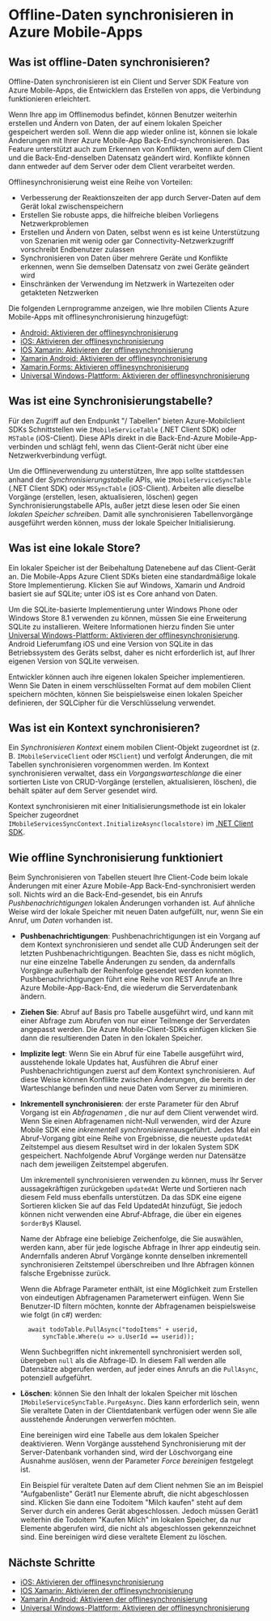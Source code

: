 <properties
    pageTitle="Offline-Daten synchronisieren in Azure Mobile-Apps | Microsoft Azure"
    description="Konzeptionelle Bezug und Übersicht über das Feature zur Synchronisierung offline-Daten für Azure Mobile-Apps"
    documentationCenter="windows"
    authors="adrianhall"
    manager="dwrede"
    editor=""
    services="app-service\mobile"/>

<tags
    ms.service="app-service-mobile"
    ms.workload="mobile"
    ms.tgt_pltfrm="na"
    ms.devlang="multiple"
    ms.topic="article"
    ms.date="10/01/2016"
    ms.author="adrianha"/>

# <a name="offline-data-sync-in-azure-mobile-apps"></a>Offline-Daten synchronisieren in Azure Mobile-Apps

## <a name="what-is-offline-data-sync"></a>Was ist offline-Daten synchronisieren?

Offline-Daten synchronisieren ist ein Client und Server SDK Feature von Azure Mobile-Apps, die Entwicklern das Erstellen von apps, die Verbindung funktionieren erleichtert.

Wenn Ihre app im Offlinemodus befindet, können Benutzer weiterhin erstellen und Ändern von Daten, der auf einem lokalen Speicher gespeichert werden soll. Wenn die app wieder online ist, können sie lokale Änderungen mit Ihrer Azure Mobile-App Back-End-synchronisieren. Das Feature unterstützt auch zum Erkennen von Konflikten, wenn auf dem Client und die Back-End-denselben Datensatz geändert wird. Konflikte können dann entweder auf dem Server oder dem Client verarbeitet werden.

Offlinesynchronisierung weist eine Reihe von Vorteilen:

* Verbesserung der Reaktionszeiten der app durch Server-Daten auf dem Gerät lokal zwischenspeichern
* Erstellen Sie robuste apps, die hilfreiche bleiben Vorliegens Netzwerkproblemen
* Erstellen und Ändern von Daten, selbst wenn es ist keine Unterstützung von Szenarien mit wenig oder gar Connectivity-Netzwerkzugriff vorschreibt Endbenutzer zulassen
* Synchronisieren von Daten über mehrere Geräte und Konflikte erkennen, wenn Sie demselben Datensatz von zwei Geräte geändert wird
* Einschränken der Verwendung im Netzwerk in Wartezeiten oder getakteten Netzwerken

Die folgenden Lernprogramme anzeigen, wie Ihre mobilen Clients Azure Mobile-Apps mit offlinesynchronisierung hinzugefügt:

* [Android: Aktivieren der offlinesynchronisierung]
* [iOS: Aktivieren der offlinesynchronisierung]
* [IOS Xamarin: Aktivieren der offlinesynchronisierung]
* [Xamarin Android: Aktivieren der offlinesynchronisierung]
* [Xamarin.Forms: Aktivieren offlinesynchronisierung](app-service-mobile-xamarin-forms-get-started-offline-data.md)
* [Universal Windows-Plattform: Aktivieren der offlinesynchronisierung]

## <a name="what-is-a-sync-table"></a>Was ist eine Synchronisierungstabelle?

Für den Zugriff auf den Endpunkt "/ Tabellen" bieten Azure-Mobilclient SDKs Schnittstellen wie `IMobileServiceTable` (.NET Client SDK) oder `MSTable` (iOS-Client). Diese APIs direkt in die Back-End-Azure Mobile-App-verbinden und schlägt fehl, wenn das Client-Gerät nicht über eine Netzwerkverbindung verfügt.

Um die Offlineverwendung zu unterstützen, Ihre app sollte stattdessen anhand der *Synchronisierungstabelle* APIs, wie `IMobileServiceSyncTable` (.NET Client SDK) oder `MSSyncTable` (iOS-Client). Arbeiten alle dieselbe Vorgänge (erstellen, lesen, aktualisieren, löschen) gegen Synchronisierungstabelle APIs, außer jetzt diese lesen oder Sie einen *lokalen Speicher schreiben*. Damit alle synchronisieren Tabellenvorgänge ausgeführt werden können, muss der lokale Speicher Initialisierung.

## <a name="what-is-a-local-store"></a>Was ist eine lokale Store?

Ein lokaler Speicher ist der Beibehaltung Datenebene auf das Client-Gerät an. Die Mobile-Apps Azure Client SDKs bieten eine standardmäßige lokale Store Implementierung. Klicken Sie auf Windows, Xamarin und Android basiert sie auf SQLite; unter iOS ist es Core anhand von Daten.

Um die SQLite-basierte Implementierung unter Windows Phone oder Windows Store 8.1 verwenden zu können, müssen Sie eine Erweiterung SQLite zu installieren. Weitere Informationen hierzu finden Sie unter [Universal Windows-Plattform: Aktivieren der offlinesynchronisierung]. Android Lieferumfang iOS und eine Version von SQLite in das Betriebssystem des Geräts selbst, daher es nicht erforderlich ist, auf Ihrer eigenen Version von SQLite verweisen.

Entwickler können auch ihre eigenen lokalen Speicher implementieren. Wenn Sie Daten in einem verschlüsselten Format auf dem mobilen Client speichern möchten, können Sie beispielsweise einen lokalen Speicher definieren, der SQLCipher für die Verschlüsselung verwendet.

## <a name="what-is-a-sync-context"></a>Was ist ein Kontext synchronisieren?

Ein *Synchronisieren Kontext* einem mobilen Client-Objekt zugeordnet ist (z. B. `IMobileServiceClient` oder `MSClient`) und verfolgt Änderungen, die mit Tabellen synchronisieren vorgenommen werden. Im Kontext synchronisieren verwaltet, dass ein *Vorgangswarteschlange* die einer sortierten Liste von CRUD-Vorgänge (erstellen, aktualisieren, löschen), die behält später auf dem Server gesendet wird.

Kontext synchronisieren mit einer Initialisierungsmethode ist ein lokaler Speicher zugeordnet `IMobileServicesSyncContext.InitializeAsync(localstore)` im [.NET Client SDK].

## <a name="how-sync-works"></a>Wie offline Synchronisierung funktioniert

Beim Synchronisieren von Tabellen steuert Ihre Client-Code beim lokale Änderungen mit einer Azure Mobile-App Back-End-synchronisiert werden soll. Nichts wird an die Back-End-gesendet, bis ein Anrufs *Pushbenachrichtigungen* lokalen Änderungen vorhanden ist. Auf ähnliche Weise wird der lokale Speicher mit neuen Daten aufgefüllt, nur, wenn Sie ein Anruf, um *Daten* vorhanden ist.

* **Pushbenachrichtigungen**: Pushbenachrichtigungen ist ein Vorgang auf dem Kontext synchronisieren und sendet alle CUD Änderungen seit der letzten Pushbenachrichtigungen. Beachten Sie, dass es nicht möglich, nur eine einzelne Tabelle Änderungen zu senden, da andernfalls Vorgänge außerhalb der Reihenfolge gesendet werden konnten. Pushbenachrichtigungen führt eine Reihe von REST Anrufe an Ihre Azure Mobile-App-Back-End, die wiederum die Serverdatenbank ändern.

* **Ziehen Sie**: Abruf auf Basis pro Tabelle ausgeführt wird, und kann mit einer Abfrage zum Abrufen von nur einer Teilmenge der Serverdaten angepasst werden. Die Azure Mobile-Client-SDKs einfügen klicken Sie dann die resultierenden Daten in den lokalen Speicher.

* **Implizite legt**: Wenn Sie ein Abruf für eine Tabelle ausgeführt wird, ausstehende lokale Updates hat, Ausführen die Abruf einer Pushbenachrichtigungen zuerst auf dem Kontext synchronisieren. Auf diese Weise können Konflikte zwischen Änderungen, die bereits in der Warteschlange befinden und neue Daten vom Server zu minimieren.

* **Inkrementell synchronisieren**: der erste Parameter für den Abruf Vorgang ist ein *Abfragenamen* , die nur auf dem Client verwendet wird. Wenn Sie einen Abfragenamen nicht-Null verwenden, wird der Azure Mobile SDK eine *inkrementell synchronisieren*ausgeführt.
  Jedes Mal ein Abruf-Vorgang gibt eine Reihe von Ergebnisse, die neueste `updatedAt` Zeitstempel aus diesem Resultset wird in der lokalen System SDK gespeichert. Nachfolgende Abruf Vorgänge werden nur Datensätze nach dem jeweiligen Zeitstempel abgerufen.

  Um inkrementell synchronisieren verwenden zu können, muss Ihr Server aussagekräftigen zurückgeben `updatedAt` Werte und Sortieren nach diesem Feld muss ebenfalls unterstützen. Da das SDK eine eigene Sortieren klicken Sie auf das Feld UpdatedAt hinzufügt, Sie jedoch können nicht verwenden eine Abruf-Abfrage, die über ein eigenes `$orderBy$` Klausel.

  Name der Abfrage eine beliebige Zeichenfolge, die Sie auswählen, werden kann, aber für jede logische Abfrage in Ihrer app eindeutig sein.
  Andernfalls anderen Abruf Vorgänge konnte denselben inkrementell synchronisieren Zeitstempel überschreiben und Ihre Abfragen können falsche Ergebnisse zurück.

  Wenn die Abfrage Parameter enthält, ist eine Möglichkeit zum Erstellen von eindeutigen Abfragenamen Parameterwert einfügen.
  Wenn Sie Benutzer-ID filtern möchten, konnte der Abfragenamen beispielsweise wie folgt (in c#) werden:

        await todoTable.PullAsync("todoItems" + userid,
            syncTable.Where(u => u.UserId == userid));

  Wenn Suchbegriffen nicht inkrementell synchronisiert werden soll, übergeben `null` als die Abfrage-ID. In diesem Fall werden alle Datensätze abgerufen werden, auf jeder eines Anrufs an die `PullAsync`, potenziell aufgeführt.

* **Löschen**: können Sie den Inhalt der lokalen Speicher mit löschen `IMobileServiceSyncTable.PurgeAsync`.
  Dies kann erforderlich sein, wenn Sie veraltete Daten in der Clientdatenbank verfügen oder wenn Sie alle ausstehende Änderungen verwerfen möchten.

  Eine bereinigen wird eine Tabelle aus dem lokalen Speicher deaktivieren. Wenn Vorgänge ausstehend Synchronisierung mit der Server-Datenbank vorhanden sind, wird der Löschvorgang eine Ausnahme auslösen, wenn der Parameter *Force bereinigen* festgelegt ist.

  Ein Beispiel für veraltete Daten auf dem Client nehmen Sie an im Beispiel "Aufgabenliste" Gerät1 nur Elemente abruft, die nicht abgeschlossen sind. Klicken Sie dann eine Todoitem "Milch kaufen" steht auf dem Server durch ein anderes Gerät abgeschlossen. Jedoch müssen Gerät1 weiterhin die Todoitem "Kaufen Milch" im lokalen Speicher, da nur Elemente abgerufen wird, die nicht als abgeschlossen gekennzeichnet sind. Eine bereinigen wird diese veraltete Element zu löschen.

## <a name="next-steps"></a>Nächste Schritte

* [iOS: Aktivieren der offlinesynchronisierung]
* [IOS Xamarin: Aktivieren der offlinesynchronisierung]
* [Xamarin Android: Aktivieren der offlinesynchronisierung]
* [Universal Windows-Plattform: Aktivieren der offlinesynchronisierung]

<!-- Links -->
[.NET Client SDK]: app-service-mobile-dotnet-how-to-use-client-library.md
[Android: Aktivieren der offlinesynchronisierung]: app-service-mobile-android-get-started-offline-data.md
[iOS: Aktivieren der offlinesynchronisierung]: app-service-mobile-ios-get-started-offline-data.md
[IOS Xamarin: Aktivieren der offlinesynchronisierung]: app-service-mobile-xamarin-ios-get-started-offline-data.md
[Xamarin Android: Aktivieren der offlinesynchronisierung]: app-service-mobile-xamarin-ios-get-started-offline-data.md
[Universal Windows-Plattform: Aktivieren der offlinesynchronisierung]: app-service-mobile-windows-store-dotnet-get-started-offline-data.md
